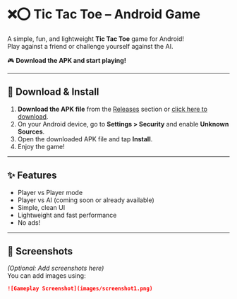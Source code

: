 # ❌⭕ Tic Tac Toe – Android Game

A simple, fun, and lightweight **Tic Tac Toe** game for Android!  
Play against a friend or challenge yourself against the AI.

🎮 **Download the APK and start playing!**

---

## 📱 Download & Install

1. **Download the APK file** from the [Releases](#download) section or [click here to download](https://github.com/yourusername/tictactoe/releases/latest).
2. On your Android device, go to **Settings > Security** and enable **Unknown Sources**.
3. Open the downloaded APK file and tap **Install**.
4. Enjoy the game!

---

## ✨ Features

- Player vs Player mode
- Player vs AI (coming soon or already available)
- Simple, clean UI
- Lightweight and fast performance
- No ads!

---

## 📸 Screenshots

*(Optional: Add screenshots here)*  
You can add images using:

```markdown
![Gameplay Screenshot](images/screenshot1.png)
